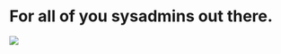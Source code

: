 <!--
id: 3786976061
link: http://tumblr.atmos.org/post/3786976061/for-all-of-you-sysadmins-out-there
slug: for-all-of-you-sysadmins-out-there
date: Fri Mar 11 2011 09:37:43 GMT-0800 (PST)
publish: 2011-03-011
tags: 
title: For all of you sysadmins out there.
-->


For all of you sysadmins out there.
===================================

![](http://31.media.tumblr.com/tumblr_lhtwx6fFyy1qzk1m8o1_500.jpg)

